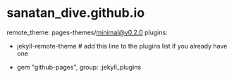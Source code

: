 # sanatan_dive.github.io
remote_theme: pages-themes/minimal@v0.2.0
plugins:
- jekyll-remote-theme # add this line to the plugins list if you already have one

- gem "github-pages", group: :jekyll_plugins
